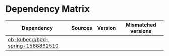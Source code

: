# Dependency Matrix

Dependency | Sources | Version | Mismatched versions
---------- | ------- | ------- | -------------------
[cb-kubecd/bdd-spring-1588862510](https://github.com/cb-kubecd/bdd-spring-1588862510.git) |  | []() | 

